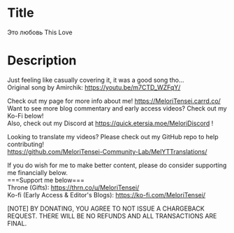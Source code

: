 # Title
Это любовь  This Love<br>

# Description
Just feeling like casually covering it, it was a good song tho...<br>
Original song by Amirchik: https://youtu.be/m7CTD_WZFqY/<br>

Check out my page for more info about me! https://MeloriTensei.carrd.co/<br>
Want to see more blog commentary and early access videos? Check out my Ko-Fi below!<br>
Also, check out my Discord at https://quick.etersia.moe/MeloriDiscord !<br>

Looking to translate my videos? Please check out my GitHub repo to help contributing!<br>
https://github.com/MeloriTensei-Community-Lab/MelYTTranslations/<br>

If you do wish for me to make better content, please do consider supporting me financially below.<br>
===Support me below===<br>
Throne (Gifts): https://thrn.co/u/MeloriTensei/<br>
Ko-fi (Early Access & Editor's Blogs): https://ko-fi.com/MeloriTensei/<br>

[NOTE]
BY DONATING, YOU AGREE TO NOT ISSUE A CHARGEBACK REQUEST. THERE WILL BE NO REFUNDS AND ALL TRANSACTIONS ARE FINAL.<br>